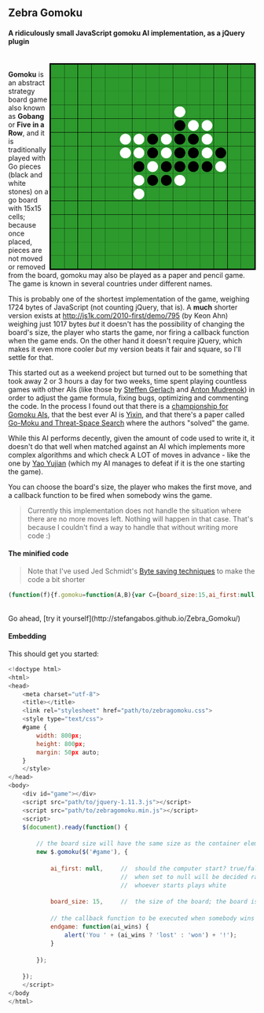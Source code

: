 ## Zebra Gomoku

#### A ridiculously small JavaScript gomoku AI implementation, as a jQuery plugin

<br>

<img src="https://raw.githubusercontent.com/stefangabos/Zebra_Gomoku/master/screenshot.png" width="420" align="right" alt="Zebra Gomoku">

**Gomoku** is an abstract strategy board game also known as **Gobang** or **Five in a Row**, and it is traditionally played with Go pieces (black and white stones) on a go board with 15x15 cells; because once placed, pieces are not moved or removed from the board, gomoku may also be played as a paper and pencil game. The game is known in several countries under different names.

This is probably one of the shortest implementation of the game, weighing 1724 bytes of JavaScript (not counting jQuery, that is). A **much** shorter version exists at http://js1k.com/2010-first/demo/795 (by Keon Ahn) weighing just 1017 bytes *but* it doesn't has the possibility of changing the board's size, the player who starts the game, nor firing a callback function when the game ends. On the other hand it doesn't require jQuery, which makes it even more cooler *but* my version beats it fair and square, so I'll settle for that.

This started out as a weekend project but turned out to be something that took away 2 or 3 hours a day for two weeks, time spent playing countless games with other AIs (like those by [Steffen Gerlach](http://steffengerlach.de/gomoku/index.html) and [Anton Mudrenok](http://codepen.io/mudrenok/pen/gpMXgg)) in order to adjust the game formula, fixing bugs, optimizing and commenting the code. In the process I found out that there is a [championship for Gomoku AIs](http://gomocup.org/), that the best ever AI is [Yixin](http://www.aiexp.info/pages/yixin.html), and that there's a paper called [Go-Moku and Threat-Space Search](https://chalmersgomoku.googlecode.com/files/allis1994.pdf) where the authors "solved" the game.

While this AI performs decently, given the amount of code used to write it, it doesn't do that well when matched against an AI which implements more complex algorithms and which check A LOT of moves in advance - like the one by [Yao Yujian](http://yjyao.com/2012/06/gomoku-in-html5.html) (which my AI manages to defeat if it is the one starting the game).

You can choose the board's size, the player who makes the first move, and a callback function to be fired when somebody wins the game.

>Currently this implementation does not handle the situation where there are no more moves left. Nothing will happen in that case. That's because I couldn't find a way to handle that without writing more code :)

#### The minified code

>Note that I've used Jed Schmidt's [Byte saving techniques](https://github.com/jed/140bytes/wiki/Byte-saving-techniques) to make the code a bit shorter

```javascript
(function(f){f.gomoku=function(A,B){var C={board_size:15,ai_first:null,endgame:null},h=this,e=[],b,u,v=!1,x=function(b,g){e[b]=g;f(u[b]).addClass("p"+Math.abs(g-h.s.ai_first))};(function(){h.s=f.extend({},C,B);h.board=A;b=h.s.board_size;var y=f('<table id="zebraGomoku">').on("click","td",function(){if(!v||e[u.index(this)])return!1;x(u.index(this),2);var a,p,m,c,q,d,k,l,g,f,t,n,r,w;v=!1;for(a=b*b;a--;)if(1!=e[a]){e[a]||void 0!==n||(n=[a,0,0]);r=[0,0];for(p=4;p--;){w=[0,0];for(m=e[a]?1:5;m--;){k=e[a]||void 0;l=[];for(c=7;c--;)if(q=-5+m+c,!((0===p&&!1!==(d=a+b*q)&&a%b==d%b||1==p&&!1!==(d=a+q)&&~~(d/b)==~~(a/b)||2==p&&!1!==(d=a-b*q+q)&&(d>a&&d%b<a%b||d<a&&d%b>a%b||d==a)||3==p&&!1!==(d=a+b*q+q)&&(d<a&&d%b<a%b||d>a&&d%b>a%b)||d==a)&&0<=d&&d<b*b)||e[d]!=k&&(e[a]||e[d]&&void 0!==k)&&c&&6!=c)if(c&&6!=c)break;else l.push(void 0);else l.push(d),c&&c^6&&void 0===k&&e[d]&&(k=e[d]);if(7==l.length&&void 0!==k){q=e[a]?!0:!1;e[a]=k;t=g=f=0;for(c=5;c--;)e[l[c+1]]==k&&g++;for(c=l.indexOf(a)-1;0<=c;c--)if(e[l[c]]==k)f++;else{0===e[l[c]]&&t++;break}for(c=l.indexOf(a);c<l.length;c++)if(e[l[c]]==k)f++;else{0===e[l[c]]&&t++;break}c=[[0,1],[2,3],[4,12],[10,64],[256,256]][f>=g?Math.min(f,5)-1:g-1][f>=g?t?t-1:0:0];q?256<=c&&(c=1024):e[a]=0;c>w[k-1]&&(w[k-1]=c)}}for(m=2;m--;)r[m]+=w[m]}p=r[0]+r[1];m=n[1]+n[2];(p>m||p==m&&r[0]>=n[1])&&(!e[a]||1024<=r[1])&&(n=[a,r[0],r[1]])}1024>n[2]&&x(n[0],1);(256<=n[1]||1024<=n[2])&&"function"==typeof h.s.endgame?h.s.endgame.apply(null,[1024>n[2]]):v=!0}),g,z;for(g=0;g<b*b;g++)e[g]=0,g%b||y.append(z=f("<tr>")),z.append(f("<td>"));h.board.append(y);u=f("td",h.board);h.s.ai_first||null===h.s.ai_first&&Math.random()+.5|0?(h.s.ai_first=1,x(~~(b/2)*(1+b),1)):h.s.ai_first=2;v=!0})()}})(jQuery);
```

<br>
Go ahead, [try it yourself](http://stefangabos.github.io/Zebra_Gomoku/)
<br>

#### Embedding

This should get you started:

```javascript
<!doctype html>
<html>
<head>
	<meta charset="utf-8">
	<title></title>
   	<link rel="stylesheet" href="path/to/zebragomoku.css">
    <style type="text/css">
    #game {
        width: 800px;
        height: 800px;
        margin: 50px auto;
    }
    </style>
</head>
<body>
    <div id="game"></div>
    <script src="path/to/jquery-1.11.3.js"></script>
    <script src="path/to/zebragomoku.min.js"></script>
    <script>
    $(document).ready(function() {

        // the board size will have the same size as the container element
        new $.gomoku($('#game'), {

            ai_first: null,		// 	should the computer start? true/false/null;
                                //	when set to null will be decided randomly
                                //	whoever starts plays white

            board_size: 15,		//	the size of the board; the board is square

            // the callback function to be executed when somebody wins the game
            endgame: function(ai_wins) {
                alert('You ' + (ai_wins ? 'lost' : 'won') + '!');
            }

        });

    });
    </script>
</body
</html>
```

